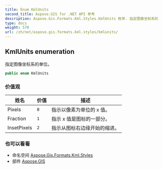 ```yaml
---
title: Enum KmlUnits
second_title: Aspose.GIS for .NET API 参考
description: Aspose.Gis.Formats.Kml.Styles.KmlUnits 枚举. 指定图像坐标系的单位
type: docs
weight: 570
url: /zh/net/aspose.gis.formats.kml.styles/kmlunits/
---
```

## KmlUnits enumeration

指定图像坐标系的单位。

```csharp
public enum KmlUnits
```

### 价值观

| 姓名 | 价值 | 描述 |
| --- | --- | --- |
| Pixels | `0` | 指示以像素为单位的 x 值。 |
| Fraction | `1` | 指示 x 值是图标的一部分。 |
| InsetPixels | `2` | 指示从图标右边缘开始的缩进。 |

### 也可以看看

* 命名空间 [Aspose.Gis.Formats.Kml.Styles](../../aspose.gis.formats.kml.styles/)
* 部件 [Aspose.GIS](../../)



